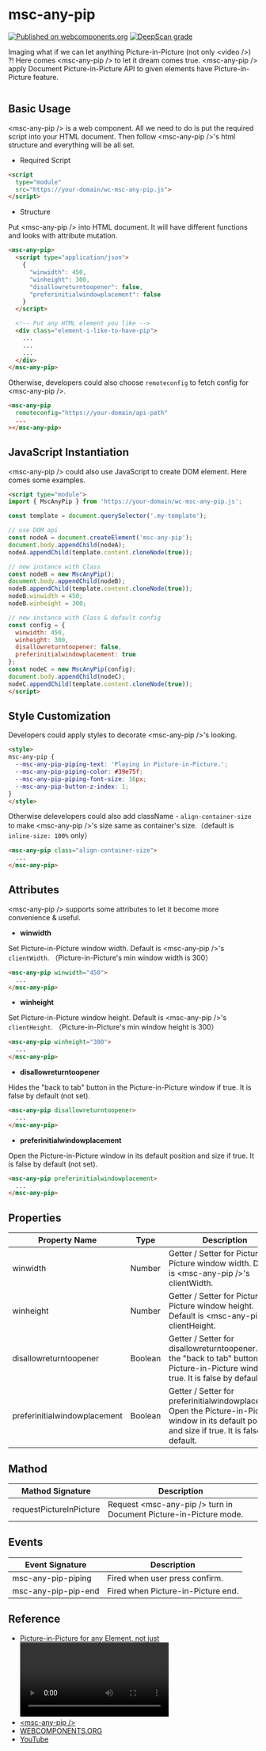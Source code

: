 # msc-any-pip

[![Published on webcomponents.org](https://img.shields.io/badge/webcomponents.org-published-blue.svg)](https://www.webcomponents.org/element/msc-any-pip) [![DeepScan grade](https://deepscan.io/api/teams/16372/projects/25387/branches/794161/badge/grade.svg)](https://deepscan.io/dashboard#view=project&tid=16372&pid=25387&bid=794161)

Imaging what if we can let anything Picture-in-Picture (not only &lt;video />) ?! Here comes &lt;msc-any-pip /> to let it dream comes true. &lt;msc-any-pip /> apply Document Picture-in-Picture API to given elements have Picture-in-Picture feature.

![<msc-any-pip />](https://blog.lalacube.com/mei/img/preview/msc-any-pip.png)

## Basic Usage

&lt;msc-any-pip /> is a web component. All we need to do is put the required script into your HTML document. Then follow &lt;msc-any-pip />'s html structure and everything will be all set.

- Required Script

```html
<script
  type="module"
  src="https://your-domain/wc-msc-any-pip.js">        
</script>
```

- Structure

Put &lt;msc-any-pip /> into HTML document. It will have different functions and looks with attribute mutation.

```html
<msc-any-pip>
  <script type="application/json">
    {
      "winwidth": 450,
      "winheight": 300,
      "disallowreturntoopener": false,
      "preferinitialwindowplacement": false
    }
  </script>

  <!-- Put any HTML element you like -->
  <div class="element-i-like-to-have-pip">
    ...
    ...
    ...
  </div>
</msc-any-pip>
```

Otherwise, developers could also choose `remoteconfig` to fetch config for &lt;msc-any-pip /&gt;.

```html
<msc-any-pip
  remoteconfig="https://your-domain/api-path"
  ...
></msc-any-pip>
```

## JavaScript Instantiation

&lt;msc-any-pip /> could also use JavaScript to create DOM element. Here comes some examples.

```html
<script type="module">
import { MscAnyPip } from 'https://your-domain/wc-msc-any-pip.js';

const template = document.querySelector('.my-template');

// use DOM api
const nodeA = document.createElement('msc-any-pip');
document.body.appendChild(nodeA);
nodeA.appendChild(template.content.cloneNode(true));

// new instance with Class
const nodeB = new MscAnyPip();
document.body.appendChild(nodeB);
nodeB.appendChild(template.content.cloneNode(true));
nodeB.winwidth = 450;
nodeB.winheight = 300;

// new instance with Class & default config
const config = {
  winwidth: 450,
  winheight: 300,
  disallowreturntoopener: false,
  preferinitialwindowplacement: true
};
const nodeC = new MscAnyPip(config);
document.body.appendChild(nodeC);
nodeC.appendChild(template.content.cloneNode(true));
</script>
```

## Style Customization

Developers could apply styles to decorate &lt;msc-any-pip />'s looking.

```html
<style>
msc-any-pip {
  --msc-any-pip-piping-text: 'Playing in Picture-in-Picture.';
  --msc-any-pip-piping-color: #39e75f;
  --msc-any-pip-piping-font-size: 16px;
  --msc-any-pip-button-z-index: 1;
}
</style>
```

Otherwise delevelopers could also add className - `align-container-size` to make &lt;msc-any-pip />'s size same as container's size.（default is `inline-size: 100%` only）

```html
<msc-any-pip class="align-container-size">
  ...
</msc-any-pip>
```

## Attributes

&lt;msc-any-pip /> supports some attributes to let it become more convenience & useful.

- **winwidth**

Set Picture-in-Picture window width. Default is &lt;msc-any-pip />'s `clientWidth`. （Picture-in-Picture's min window width is 300）

```html
<msc-any-pip winwidth="450">
  ...
</msc-any-pip>
```

- **winheight**

Set Picture-in-Picture window height. Default is &lt;msc-any-pip />'s `clientHeight`. （Picture-in-Picture's min window height is 300）

```html
<msc-any-pip winheight="300">
  ...
</msc-any-pip>
```

- **disallowreturntoopener**

Hides the "back to tab" button in the Picture-in-Picture window if true. It is false by default (not set).

```html
<msc-any-pip disallowreturntoopener>
  ...
</msc-any-pip>
```

- **preferinitialwindowplacement**

Open the Picture-in-Picture window in its default position and size if true. It is false by default (not set).

```html
<msc-any-pip preferinitialwindowplacement>
  ...
</msc-any-pip>
```

## Properties

| Property Name | Type | Description |
| ----------- | ----------- | ----------- |
| winwidth | Number | Getter / Setter for Picture-in-Picture window width. Default is &lt;msc-any-pip />'s clientWidth. |
| winheight | Number | Getter / Setter for Picture-in-Picture window height. Default is &lt;msc-any-pip />'s clientHeight. |
| disallowreturntoopener | Boolean | Getter / Setter for disallowreturntoopener. Hides the "back to tab" button in the Picture-in-Picture window if true. It is false by default. |
| preferinitialwindowplacement | Boolean | Getter / Setter for preferinitialwindowplacement. Open the Picture-in-Picture window in its default position and size if true. It is false by default. |

## Mathod

| Mathod Signature | Description |
| ----------- | ----------- |
| requestPictureInPicture | Request &lt;msc-any-pip /> turn in Document Picture-in-Picture mode. |

## Events

| Event Signature | Description |
| ----------- | ----------- |
| msc-any-pip-piping | Fired when user press confirm. |
| msc-any-pip-pip-end | Fired when Picture-in-Picture end. |

## Reference

- [Picture-in-Picture for any Element, not just <video />](https://developer.chrome.com/docs/web-platform/document-picture-in-picture/)
- [&lt;msc-any-pip />](https://blog.lalacube.com/mei/webComponent_msc-any-pip.html)
- [WEBCOMPONENTS.ORG](https://www.webcomponents.org/element/msc-any-pip)
- [YouTube](https://youtu.be/owB19sURQJw)
